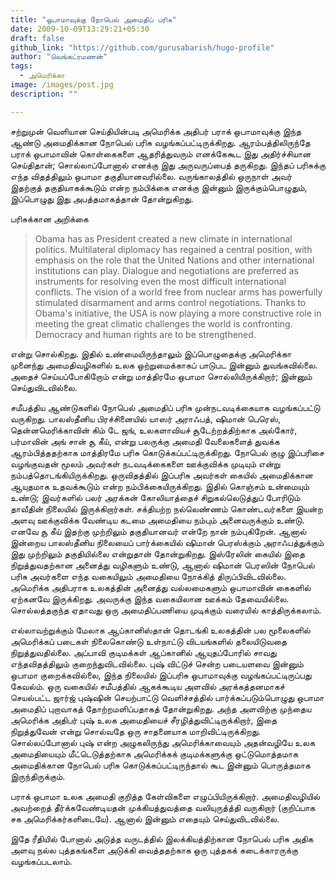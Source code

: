 ```yaml
---
title: "ஒபாமாவுக்கு நோபெல் அமைதிப் பரிசு"
date: 2009-10-09T13:29:21+05:30
draft: false
github_link: "https://github.com/gurusabarish/hugo-profile"
author: "வெங்கட்ரமணன்"
tags:
  - அமெரிக்கா
image: /images/post.jpg
description: ""

---
```


சற்றுமுன் வெளியான செய்தியின்படி அமெரிக்க அதிபர் பராக் ஒபாமாவுக்கு இந்த ஆண்டு அமைதிக்கான நோபெல் பரிசு வழங்கப்பட்டிருக்கிறது. ஆரம்பத்திலிருந்தே பராக் ஒபாமாவின் கொள்கைகளை ஆதரித்துவரும் எனக்கேகூட இது அதிர்ச்சியான செய்திதான்; சொல்லாப்போனால் எனக்கு இது அருவருப்பைத் தருகிறது. இந்தப் பரிசுக்கு எந்த விதத்திலும் ஒபாமா தகுதியானவரில்லை. வருங்காலத்தில் ஒருநாள் அவர் இதற்குத் தகுதியாகக்கூடும் என்ற நம்பிக்கை எனக்கு இன்னும் இருக்கும்பொழுதும், இப்பொழுது இது அபத்தமாகத்தான் தோன்றுகிறது. 

 பரிசுக்கான அறிக்கை 

> Obama has as President created a new climate in international politics. Multilateral diplomacy has regained a central position, with emphasis on the role that the United Nations and other international institutions can play. Dialogue and negotiations are preferred as instruments for resolving even the most difficult international conflicts. The vision of a world free from nuclear arms has powerfully stimulated disarmament and arms control negotiations. Thanks to Obama's initiative, the USA is now playing a more constructive role in meeting the great climatic challenges the world is confronting. Democracy and human rights are to be strengthened.

என்று சொல்கிறது. இதில் உண்மையிருந்தாலும் இப்பொழுதைக்கு அமெரிக்கா முனைந்து அமைதிவழிகளில் உலக ஒற்றுமைக்காகப் பாடுபட இன்னும் துவங்கவில்லை. அதைச் செய்யப்போகிறோம் என்று மாத்திரமே ஒபாமா சொல்லியிருக்கிறார்; இன்னும் செய்துவிடவில்லை.  

சமீபத்திய ஆண்டுகளில் நோபெல் அமைதிப் பரிசு முன்நடவடிக்கையாக வழங்கப்பட்டு வருகிறது. பாலஸ்தீனிய பிரச்சினையில் யாஸர் அராஃபத், ஷிமான் பெரெஸ், தென்னமெரிக்காவின் கிம் டே ஜங், உலகளாவியச் சூடேற்றத்திற்காக அல்கோர், பர்மாவின் அங் சான் சூ கீய், என்று பலருக்கு அமைதி வேலைகளைத் துவக்க ஆரம்பித்ததற்காக மாத்திரமே பரிசு கொடுக்கப்பட்டிருக்கிறது. நோபெல் குழு இப்பரிசை வழங்குவதன் மூலம் அவர்கள் நடவடிக்கைகளை ஊக்குவிக்க முடியும் என்று நம்பத்தொடங்கியிருக்கிறது. ஒருவிதத்தில் இப்பரிசு அவர்கள் கையில் அமைதிக்கான ஆயுதமாக உதவக்கூடும் என்ற நம்பிக்கையிருக்கிறது. இதில் கொஞ்சம் உன்மையும் உண்டு; இவர்களில் பலர் அரக்கன் கோலியாத்தைச் சிறுகல்லெடுத்துப் போரிடும் தாவீதின் நிலையில் இருக்கிறார்கள். சக்தியற்ற நல்லெண்ணம் கொண்டவர்களை இயன்ற அளவு ஊக்குவிக்க வேண்டிய கடமை அமைதியை நம்பும் அனைவருக்கும் உண்டு. எனவே சூ கீய் இதற்கு முற்றிலும் தகுதியானவர் என்றே நான் நம்புகிறேன். ஆனால் இன்றைய பாலஸ்தீனிய நிலையைப் பார்க்கையில் ஷிமான் பெரஸ்க்கும் அராஃபத்துக்கும் இது முற்றிலும் தகுதியில்லை என்றுதான் தோன்றுகிறது. இஸ்ரேலின் கையில் இதை நிறுத்துவதற்கான அனைத்து வழிகளும் உண்டு, ஆனால் ஷிமான் பெரஸின் நோபெல் பரிசு அவர்களை எந்த வகையிலும் அமைதியை நோக்கித் திருப்பிவிடவில்லை. அமெரிக்க அதிபராக உலகத்தின் அனைத்து வல்லமைகளும் ஒபாமாவின் கைகளில் ஏற்கனவே இருக்கிறது. அவருக்கு இந்த வகையிலான ஊக்கம் தேவையில்லை. சொல்லத்தகுந்த ஏதாவது ஒரு அமைதிப்பணியை முடிக்கும் வரையில் காத்திருக்கலாம். 

எல்லாவற்றுக்கும் மேலாக ஆப்கானிஸ்தான் தொடங்கி உலகத்தின் பல மூலைகளில் அமெரிக்கப் படைகள் நிலைகொண்டு உள்நாட்டு விடயங்களில் தலையிடுவதை நிறுத்துவதில்லை. அப்பாவி குடிமக்கள் ஆப்கானில் ஆயுதப்போரில் சாவது எந்தவிதத்திலும் குறைந்துவிடவில்லை. புஷ் விட்டுச் சென்ற படையளவை இன்னும் ஒபாமா குறைக்கவில்லை, இந்த நிலையில் இப்பரிசு ஒபாமாவுக்கு வழங்கப்பட்டிருப்பது கேவல்ம். ஒரு வகையில் சமீபத்தில் ஆகக்கூடிய அளவில் அரக்கத்தனமாகச் செயல்பட்ட ஜார்ஜ் புஷ்ஷின் செயற்பாட்டு வெளிச்சத்தில் பார்க்கப்படும்பொழுது ஒபாமா அமைதிப் புறாவாகத் தோற்றமளிப்பதாகத் தோன்றுகிறது. அந்த அளவிற்கு முந்தைய அமெரிக்க அதிபர் புஷ் உலக அமைதியைச் சீரழித்துவிட்டிருக்கிறார், இதை நிறுத்துவேன் என்று சொல்வதே ஒரு சாதனையாக மாறிவிட்டிருக்கிறது. சொல்லப்போனால் புஷ் என்ற அழுகலிருந்து அமெரிக்காவையும் அதன்வழியே உலக அமைதியையும் மீட்டெடுத்தற்காக அமெரிக்கக் குடிமக்களுக்கு ஒட்டுமொத்தமாக அமைதிக்கான நோபெல் பரிசு கொடுக்கப்பட்டிருந்தால் கூட இன்னும் பொருத்தமாக இருந்திருக்கும். 

பராக் ஒபாமா உலக அமைதி குறித்த கேள்விகளை எழுப்பியிருக்கிறார். அமைதிவழியில் அவற்றைத் தீர்க்கவேண்டியதன் முக்கியத்துவத்தை வலியுருத்த்தி வருகிறார் (குறிப்பாக சக அமெரிக்கர்களிடையே). ஆனால் இன்னும் எதையும் செய்துவிடவில்லை. 

இதே ரீதியில் போனால் அடுத்த வருடத்தில் இலக்கியத்திற்கான நோபெல் பரிசு அதிக அளவு நல்ல புத்தகங்களை அடுக்கி வைத்ததற்காக ஒரு புத்தகக் கடைக்காரருக்கு வழங்கப்படலாம். 